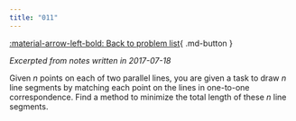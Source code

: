 ```yaml
---
title: "011"
---
```


[:material-arrow-left-bold: Back to problem list](../index.md){ .md-button }

*Excerpted from notes written in 2017-07-18*

Given $n$ points on each of two parallel lines, you are given a task to draw $n$ line segments by matching each point on the lines in one-to-one correspondence. Find a method to minimize the total length of these $n$ line segments.